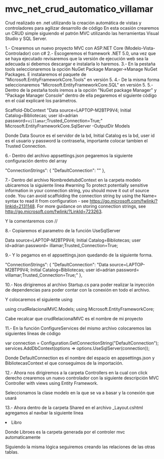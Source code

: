 # mvc_net_crud_automatico_villamar
 Crud realizado en .net utilizando la creación automática de vistas y controladores para agilizar desarrollo de código
En esta ocasión crearemos un CRUD simple siguiendo el patrón MVC utilizando las herramientas Visual Studio y SQL Server. 

1.- Crearemos un nuevo proyecto MVC con ASP.NET Core (Modelo-Vista-Controlador) con c#
2.- Escogeremos el framework .NET 5.0, una vez que se haya ejecutado revisaremos que la versión de ejecución web sea la adecuada si debemos descargar e instalarla lo haremos.
3.- En la pestaña tools seleccionaremos la opción NuGet Package Manager->Manage NuGet Packages. 
E instalaremos el paquete de "Microsoft.EntityFrameworkCore.Tools" en versión 5.
4.- De la misma forma seleccionaremos "Microsoft.EntityFrameworkCore.SQL" en versión 5.
5.- Dentro de la pestaña tools iremos a la opción "NuGet package Manager" y "Package Manager Console" dentro de ella pegaremos el siguiente código en el cúal explicaré los parámetros.

Scaffold-DbContext "Data source=LAPTOP-M2BTP9V4; Initial Catalog=Bibliotecas; user id=adrian password=`villamar`;Trusted_Connection=True;" Microsoft.EntityFrameworkCore.SqlServer -OutputDir Models  


Donde Data Source es el servidor de la bd, Initial Catalog es la bd, user id es el usuario y password la contraseña, importante colocar tambien el Trusted Connection.

6.- Dentro del archivo appsettings.json pegaremos la siguiente configuración dentro del array

 "ConnectionStrings": {
    "DefaultConnection": ""
  },

7.- Dentro del archivo NombredetubdContext en la carpeta modelo ubicaremos la siguiente linea
#warning To protect potentially sensitive information in your connection string, you should move it out of source code. You can avoid scaffolding the connection string by using the Name= syntax to read it from configuration - see https://go.microsoft.com/fwlink/?linkid=2131148. For more guidance on storing connection strings, see http://go.microsoft.com/fwlink/?LinkId=723263.

Y la comentaremos con //

8.- Copiaremos el parametro de la función UseSqlServer

Data source=LAPTOP-M2BTP9V4; Initial Catalog=Bibliotecas; user id=adrian password=
illamar;Trusted_Connection=True;

9.- Y lo pegamos en el appsettings.json quedando de la siguiente forma.

  "ConnectionStrings": {
    "DefaultConnection": "Data source=LAPTOP-M2BTP9V4; Initial Catalog=Bibliotecas; user id=adrian password=
villamar;Trusted_Connection=True;"
  },

10.- Nos dirigiremos al archivo Startup.cs para poder realizar la inyección de dependencias para poder contar con la conexión en todo el archivo.

Y colocaremos el siguiente using

using crudRelacionalMVC.Models;
using Microsoft.EntityFrameworkCore;


Cabe recalcar que crudRelacionalMVC es el nombre de mi proyecto


11.- En la función ConfigureServices del mismo archivo colocaremos las siguientes líneas de código

var connection = Configuration.GetConnectionString("DefaultConnection");
services.AddDbContext<BibliotecasContext>(options => options.UseSqlServer(connection));

Donde DefaultConnection es el nombre del espacio en appsettings.json y BibliotecasContext el que conseguimos de la importación. 


12.- Ahora nos dirigiremos a la carpeta Controllers en la cual con click derecho crearemos un nuevo controlador con la siguiente descripción MVC Controller with views using Entity Framework.

Seleccionamos la clase modelo en la que se va a basar y la conexión que usará


13.- Ahora dentro de la carpeta Shared en el archivo _Layout.cshtml agregamos al navbar la siguiente linea

<li class="nav-item">
                            <a class="nav-link text-dark" asp-area="" asp-controller="Libroes" asp-action="Index">Libro</a>
                        </li>


Donde Libroes es la carpeta generada por el controler mvc automaticamente


Siguiendo la misma lógica seguiremos creando las relaciones de las otras tablas.
